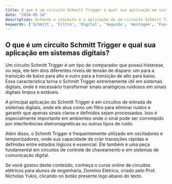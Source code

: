 ```yaml
---
title: O que é um circuito Schmitt Trigger e qual sua aplicação em sistemas digitais?
date: "2024-09-14"
description: Entenda o conceito e a aplicação de um circuito Schmitt Trigger em sistemas digitais.
keywords: ['Schmitt', 'Filtro', 'Digital', 'Segunda', 'montagem', 'Fourier', 'lógico']
---
```


## O que é um circuito Schmitt Trigger e qual sua aplicação em sistemas digitais?

Um circuito Schmitt Trigger é um tipo de comparador que possui histerese, ou seja, ele tem dois diferentes níveis de tensão de disparo: um para a transição de baixo para alto e outro para a transição de alto para baixo. Essa característica torna o Schmitt Trigger extremamente útil em sistemas digitais, onde é necessário transformar sinais analógicos ruidosos em sinais digitais limpos e estáveis.

A principal aplicação do Schmitt Trigger é em circuitos de entrada de sistemas digitais, onde ele atua como um filtro para eliminar ruídos e garantir que apenas sinais claros e definidos sejam processados. Isso é especialmente importante em ambientes onde o sinal pode ser corrompido por interferências eletromagnéticas ou outros tipos de ruído.

Além disso, o Schmitt Trigger é frequentemente utilizado em osciladores e temporizadores, onde sua capacidade de criar transições rápidas e definidas entre estados lógicos é essencial. Ele também é uma peça fundamental em circuitos de controle de chaveamento e em sistemas de comunicação digital.

Se você gostou deste conteúdo, conheça o curso online de circuitos elétricos para alunos de engenharia, Domínio Elétrico, criado pelo Prof. Nicholas Yukio, clicando no botão presente logo abaixo do texto.